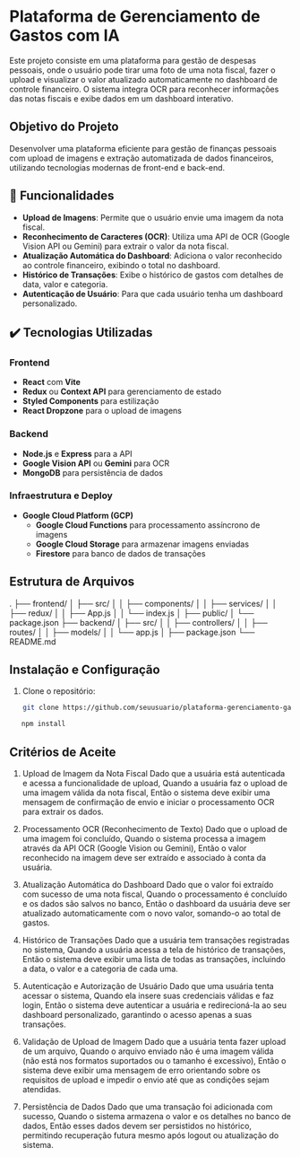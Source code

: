 # Plataforma de Gerenciamento de Gastos com IA

Este projeto consiste em uma plataforma para gestão de despesas pessoais, onde o usuário pode tirar uma foto de uma nota fiscal, fazer o upload e visualizar o valor atualizado automaticamente no dashboard de controle financeiro. O sistema integra OCR para reconhecer informações das notas fiscais e exibe dados em um dashboard interativo.

## Objetivo do Projeto

Desenvolver uma plataforma eficiente para gestão de finanças pessoais com upload de imagens e extração automatizada de dados financeiros, utilizando tecnologias modernas de front-end e back-end.

## 🔨 Funcionalidades

- **Upload de Imagens**: Permite que o usuário envie uma imagem da nota fiscal.
- **Reconhecimento de Caracteres (OCR)**: Utiliza uma API de OCR (Google Vision API ou Gemini) para extrair o valor da nota fiscal.
- **Atualização Automática do Dashboard**: Adiciona o valor reconhecido ao controle financeiro, exibindo o total no dashboard.
- **Histórico de Transações**: Exibe o histórico de gastos com detalhes de data, valor e categoria.
- **Autenticação de Usuário**: Para que cada usuário tenha um dashboard personalizado.

## ✔️ Tecnologias Utilizadas

### Frontend
- **React** com **Vite**
- **Redux** ou **Context API** para gerenciamento de estado
- **Styled Components** para estilização
- **React Dropzone** para o upload de imagens

### Backend
- **Node.js** e **Express** para a API
- **Google Vision API** ou **Gemini** para OCR
- **MongoDB** para persistência de dados

### Infraestrutura e Deploy
- **Google Cloud Platform (GCP)**
  - **Google Cloud Functions** para processamento assíncrono de imagens
  - **Google Cloud Storage** para armazenar imagens enviadas
  - **Firestore** para banco de dados de transações

## Estrutura de Arquivos

.
├── frontend/
│   ├── src/
│   │   ├── components/
│   │   ├── services/
│   │   ├── redux/
│   │   ├── App.js
│   │   └── index.js
│   ├── public/
│   └── package.json
├── backend/
│   ├── src/
│   │   ├── controllers/
│   │   ├── routes/
│   │   ├── models/
│   │   └── app.js
│   ├── package.json
└── README.md


## Instalação e Configuração

1. Clone o repositório:

   ```bash
   git clone https://github.com/seuusuario/plataforma-gerenciamento-gastos.git

```sh
   npm install
```

## Critérios de Aceite

1. Upload de Imagem da Nota Fiscal
Dado que a usuária está autenticada e acessa a funcionalidade de upload,
Quando a usuária faz o upload de uma imagem válida da nota fiscal,
Então o sistema deve exibir uma mensagem de confirmação de envio e iniciar o processamento OCR para extrair os dados.

2. Processamento OCR (Reconhecimento de Texto)
Dado que o upload de uma imagem foi concluído,
Quando o sistema processa a imagem através da API OCR (Google Vision ou Gemini),
Então o valor reconhecido na imagem deve ser extraído e associado à conta da usuária.

3. Atualização Automática do Dashboard
Dado que o valor foi extraído com sucesso de uma nota fiscal,
Quando o processamento é concluído e os dados são salvos no banco,
Então o dashboard da usuária deve ser atualizado automaticamente com o novo valor, somando-o ao total de gastos.

4. Histórico de Transações
Dado que a usuária tem transações registradas no sistema,
Quando a usuária acessa a tela de histórico de transações,
Então o sistema deve exibir uma lista de todas as transações, incluindo a data, o valor e a categoria de cada uma.

5. Autenticação e Autorização de Usuário
Dado que uma usuária tenta acessar o sistema,
Quando ela insere suas credenciais válidas e faz login,
Então o sistema deve autenticar a usuária e redirecioná-la ao seu dashboard personalizado, garantindo o acesso apenas a suas transações.

6. Validação de Upload de Imagem
Dado que a usuária tenta fazer upload de um arquivo,
Quando o arquivo enviado não é uma imagem válida (não está nos formatos suportados ou o tamanho é excessivo),
Então o sistema deve exibir uma mensagem de erro orientando sobre os requisitos de upload e impedir o envio até que as condições sejam atendidas.

7. Persistência de Dados
Dado que uma transação foi adicionada com sucesso,
Quando o sistema armazena o valor e os detalhes no banco de dados,
Então esses dados devem ser persistidos no histórico, permitindo recuperação futura mesmo após logout ou atualização do sistema.